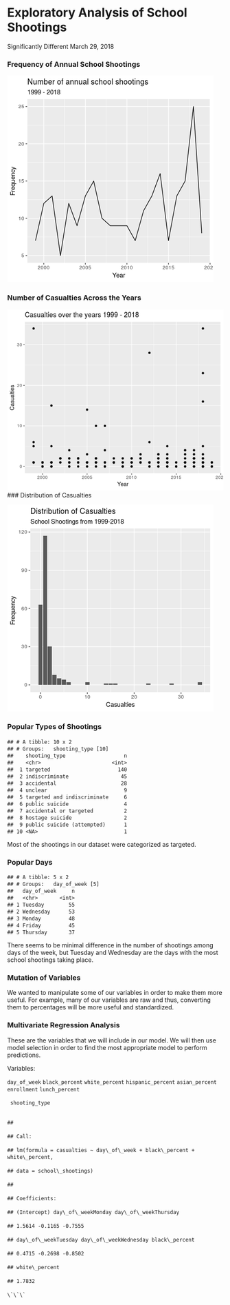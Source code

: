 Exploratory Analysis of School Shootings
================
Significantly Different
March 29, 2018

### Frequency of Annual School Shootings

![](project_files/figure-gfm/quan-shootings-1.png)<!-- -->

### Number of Casualties Across the Years

![](project_files/figure-gfm/freq-casualties-1.png)<!-- --> \#\#\#
Distribution of Casualties

![](project_files/figure-gfm/dist-casualties-1.png)<!-- -->

### Popular Types of Shootings

    ## # A tibble: 10 x 2
    ## # Groups:   shooting_type [10]
    ##    shooting_type                   n
    ##    <chr>                       <int>
    ##  1 targeted                      140
    ##  2 indiscriminate                 45
    ##  3 accidental                     28
    ##  4 unclear                         9
    ##  5 targeted and indiscriminate     6
    ##  6 public suicide                  4
    ##  7 accidental or targeted          2
    ##  8 hostage suicide                 2
    ##  9 public suicide (attempted)      1
    ## 10 <NA>                            1

Most of the shootings in our dataset were categorized as targeted.

### Popular Days

    ## # A tibble: 5 x 2
    ## # Groups:   day_of_week [5]
    ##   day_of_week     n
    ##   <chr>       <int>
    ## 1 Tuesday        55
    ## 2 Wednesday      53
    ## 3 Monday         48
    ## 4 Friday         45
    ## 5 Thursday       37

There seems to be minimal difference in the number of shootings among
days of the week, but Tuesday and Wednesday are the days with the most
school shootings taking place.

### Mutation of Variables

We wanted to manipulate some of our variables in order to make them more
useful. For example, many of our variables are raw and thus, converting
them to percentages will be more useful and standardized.

### Multivariate Regression Analysis

These are the variables that we will include in our model. We will then
use model selection in order to find the most appropriate model to
perform predictions.

Variables:

`day_of_week` `black_percent` `white_percent` `hispanic_percent`
`asian_percent` `enrollment` `lunch_percent`

``` shooting_type```

```

## 

## Call:

## lm(formula = casualties ~ day\_of\_week + black\_percent + white\_percent,

## data = school\_shootings)

## 

## Coefficients:

## (Intercept) day\_of\_weekMonday day\_of\_weekThursday

## 1.5614 -0.1165 -0.7555

## day\_of\_weekTuesday day\_of\_weekWednesday black\_percent

## 0.4715 -0.2698 -0.8502

## white\_percent

## 1.7832

\`\`\`
